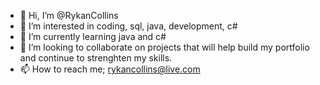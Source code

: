 - 👋 Hi, I’m @RykanCollins
- 👀 I’m interested in coding, sql, java, development, c#
- 🌱 I’m currently learning java and c#
- 💞️ I’m looking to collaborate on projects that will help build my portfolio 
     and continue to strenghten my skills.
- 📫 How to reach me; rykancollins@live.com

<!---
RykanCollins/RykanCollins is a ✨ special ✨ repository because its `README.md` (this file) appears on your GitHub profile.
You can click the Preview link to take a look at your changes.
--->
